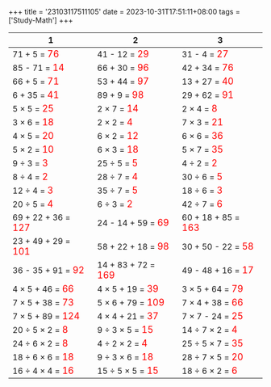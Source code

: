 +++ 
title = '23103117511105' 
date = 2023-10-31T17:51:11+08:00 
tags = ['Study-Math'] 
+++ 

1 | 2 | 3 
-- | -- | -- 
71 + 5 = <font color=red size=4>76</font> | 41 - 12 = <font color=red size=4>29</font> | 31 - 4 = <font color=red size=4>27</font> 
85 - 71 = <font color=red size=4>14</font> | 66 + 30 = <font color=red size=4>96</font> | 42 + 34 = <font color=red size=4>76</font> 
66 + 5 = <font color=red size=4>71</font> | 53 + 44 = <font color=red size=4>97</font> | 13 + 27 = <font color=red size=4>40</font> 
6 + 35 = <font color=red size=4>41</font> | 89 + 9 = <font color=red size=4>98</font> | 29 + 62 = <font color=red size=4>91</font> 
5 × 5 = <font color=red size=4>25</font> | 2 × 7 = <font color=red size=4>14</font> | 2 × 4 = <font color=red size=4>8</font> 
3 × 6 = <font color=red size=4>18</font> | 2 × 2 = <font color=red size=4>4</font> | 7 × 3 = <font color=red size=4>21</font> 
4 × 5 = <font color=red size=4>20</font> | 6 × 2 = <font color=red size=4>12</font> | 6 × 6 = <font color=red size=4>36</font> 
5 × 2 = <font color=red size=4>10</font> | 6 × 3 = <font color=red size=4>18</font> | 5 × 7 = <font color=red size=4>35</font> 
9 ÷ 3 = <font color=red size=4>3</font> | 25 ÷ 5 = <font color=red size=4>5</font> | 4 ÷ 2 = <font color=red size=4>2</font> 
8 ÷ 4 = <font color=red size=4>2</font> | 28 ÷ 7 = <font color=red size=4>4</font> | 30 ÷ 6 = <font color=red size=4>5</font> 
12 ÷ 4 = <font color=red size=4>3</font> | 35 ÷ 7 = <font color=red size=4>5</font> | 18 ÷ 6 = <font color=red size=4>3</font> 
20 ÷ 5 = <font color=red size=4>4</font> | 6 ÷ 3 = <font color=red size=4>2</font> | 42 ÷ 7 = <font color=red size=4>6</font> 
69 + 22 + 36 = <font color=red size=4>127</font> | 24 - 14 + 59 = <font color=red size=4>69</font> | 60 + 18 + 85 = <font color=red size=4>163</font> 
23 + 49 + 29 = <font color=red size=4>101</font> | 58 + 22 + 18 = <font color=red size=4>98</font> | 30 + 50 - 22 = <font color=red size=4>58</font> 
36 - 35 + 91 = <font color=red size=4>92</font> | 14 + 83 + 72 = <font color=red size=4>169</font> | 49 - 48 + 16 = <font color=red size=4>17</font> 
4 × 5 + 46 = <font color=red size=4>66</font> | 4 × 5 + 19 = <font color=red size=4>39</font> | 3 × 5 + 64 = <font color=red size=4>79</font> 
7 × 5 + 38 = <font color=red size=4>73</font> | 5 × 6 + 79 = <font color=red size=4>109</font> | 7 × 4 + 38 = <font color=red size=4>66</font> 
7 × 5 + 89 = <font color=red size=4>124</font> | 4 × 4 + 21 = <font color=red size=4>37</font> | 7 × 7 - 24 = <font color=red size=4>25</font> 
20 ÷ 5 × 2 = <font color=red size=4>8</font> | 9 ÷ 3 × 5 = <font color=red size=4>15</font> | 14 ÷ 7 × 2 = <font color=red size=4>4</font> 
24 ÷ 6 × 2 = <font color=red size=4>8</font> | 4 ÷ 2 × 2 = <font color=red size=4>4</font> | 25 ÷ 5 × 7 = <font color=red size=4>35</font> 
18 ÷ 6 × 6 = <font color=red size=4>18</font> | 9 ÷ 3 × 6 = <font color=red size=4>18</font> | 28 ÷ 7 × 5 = <font color=red size=4>20</font> 
16 ÷ 4 × 4 = <font color=red size=4>16</font> | 15 ÷ 5 × 5 = <font color=red size=4>15</font> | 18 ÷ 6 × 2 = <font color=red size=4>6</font> 

